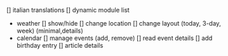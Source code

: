 
[] italian translations
[] dynamic module list
- weather
    [] show/hide
    [] change location
    [] change layout (today, 3-day, week) (minimal,details)
- calendar
    [] manage events (add, remove)
    [] read event details
[] add birthday entry
[] article details
